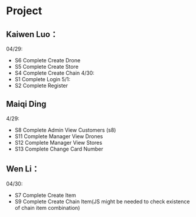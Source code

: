# Project 
## Kaiwen Luo：
04/29:
- S6 Complete Create Drone
- S5 Complete Create Store
- S4 Complete Create Chain
4/30:
- S1 Complete Login
5/1:
- S2 Complete Register

## Maiqi Ding
4/29:
- S8 Complete Admin View Customers (s8)
- S11 Complete Manager View Drones
- S12 Complete Manager View Stores
- S13 Complete Change Card Number


## Wen Li：
04/30:
- S7 Complete Create Item
- S9 Complete Create Chain Item(JS might be needed to check existence of chain item combination)


